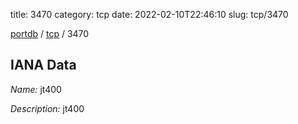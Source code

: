 title: 3470
category: tcp
date: 2022-02-10T22:46:10
slug: tcp/3470

[portdb](/) / [tcp](/category/tcp.html) / 3470


## IANA Data

_Name:_ jt400

_Description:_ jt400

